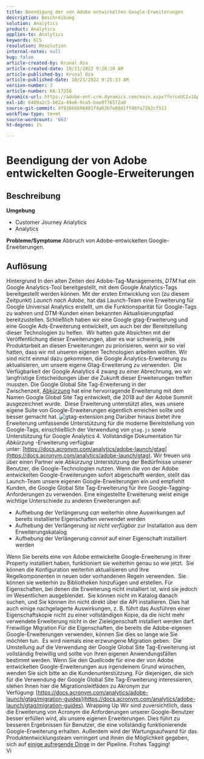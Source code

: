```yaml
---
title: Beendigung der von Adobe entwickelten Google-Erweiterungen
description: Beschreibung
solution: Analytics
product: Analytics
applies-to: Analytics
keywords: KCS
resolution: Resolution
internal-notes: null
bug: false
article-created-by: Krunal Oza
article-created-date: 10/21/2022 9:20:20 AM
article-published-by: Krunal Oza
article-published-date: 10/21/2022 9:25:33 AM
version-number: 3
article-number: KA-17256
dynamics-url: https://adobe-ent.crm.dynamics.com/main.aspx?forceUCI=1&pagetype=entityrecord&etn=knowledgearticle&id=98c25394-2151-ed11-bba2-0022480867fb
exl-id: 6409a2c5-b02a-49a6-9ca5-bae0776572a0
source-git-commit: 4f93666b98401f4a03b7e88d1ff48fa72b2cf511
workflow-type: tm+mt
source-wordcount: '663'
ht-degree: 1%

---
```


# Beendigung der von Adobe entwickelten Google-Erweiterungen

## Beschreibung

<b>Umgebung</b>
- Customer Journey Analytics
- Analytics



<b>Probleme/Symptome</b>
Abbruch von Adobe-entwickelten Google-Erweiterungen.


## Auflösung

Hintergrund In den alten Zeiten des Adobe-Tag-Managements, *DTM* hat ein Google Analytics-Tool bereitgestellt, mit dem Google Analytics-Tags bereitgestellt werden können.
Mit der ersten Entwicklung von (zu diesem Zeitpunkt) *Launch nach Adobe*, hat das Launch-Team eine Erweiterung für Google Universal Analytics erstellt, um die Funktionsparität für Google-Tags zu wahren und DTM-Kunden einen bekannten Aktualisierungspfad bereitzustellen.
Schließlich haben wir eine Google gtag-Erweiterung und eine Google Ads-Erweiterung entwickelt, um auch bei der Bereitstellung dieser Technologien zu helfen.  Wir hatten gute Absichten mit der Veröffentlichung dieser Erweiterungen, aber es war schwierig, jede Produktarbeit an diesen Erweiterungen zu priorisieren, wenn wir so viel hatten, dass wir mit unseren eigenen Technologien arbeiten wollten. Wir sind nicht einmal dazu gekommen, die Google Analytics-Erweiterung zu aktualisieren, um unsere eigene Gtag-Erweiterung zu verwenden. 
Die Verfügbarkeit der Google Analytics 4 zwang zu einer Abrechnung, wo wir langfristige Entscheidungen über die Zukunft dieser Erweiterungen treffen mussten.
Die Google Global Site Tag-Erweiterung in der Zwischenzeit, [Abkürzung](https://www.acronym.com/) hat eine hervorragende Erweiterung mit dem Namen Google Global Site Tag entwickelt, die 2018 auf der Adobe Summit ausgezeichnet wurde.  Diese Erweiterung unterstützt alles, was unsere eigene Suite von Google-Erweiterungen eigentlich erreichen sollte und besser gemacht hat.
![gtag-extension.png](https://experienceleaguecommunities.adobe.com/t5/image/serverpage/image-id/32446iD3F68A3559E15F49/image-size/large?v=v2&amp;amp;px=999 "gtag-extension.png")
Darüber hinaus bietet ihre Erweiterung umfassende Unterstützung für die moderne Bereitstellung von Google-Tags, einschließlich der Verwendung von `gtag.js` sowie Unterstützung für Google Analytics 4.
Vollständige Dokumentation für *Abkürzung* -Erweiterung verfügbar unter: [https://docs.acronym.com/analytics/adobe-launch/gtag](https://docs.acronym.com/analytics/adobe-launch/gtag).
Wir freuen uns über einen Partner wie *Abkürzung* Unterstützung der Bedürfnisse unserer Benutzer, die Google-Technologien nutzen.
Wenn die von der Adobe entwickelten Google-Erweiterungen sofort abgeschafft werden, stellt das Launch-Team unsere eigenen Google-Erweiterungen ein und empfiehlt Kunden, die Google Global Site Tag-Erweiterung für ihre Google-Tagging-Anforderungen zu verwenden.
Eine eingestellte Erweiterung weist einige wichtige Unterschiede zu anderen Erweiterungen auf:
- Aufhebung der Verlängerung *can* weiterhin ohne Auswirkungen auf bereits installierte Eigenschaften verwendet werden
- Aufhebung der Verlängerung *ist nicht verfügbar* zur Installation aus dem Erweiterungskatalog
- Aufhebung der Verlängerung *cannot* auf einer Eigenschaft installiert werden

Wenn Sie bereits eine von Adobe entwickelte Google-Erweiterung in Ihrer Property installiert haben, funktioniert sie weiterhin genau so wie jetzt.  Sie können die Konfiguration weiterhin aktualisieren und ihre Regelkomponenten in neuen oder vorhandenen Regeln verwenden.  Sie können sie weiterhin zu Bibliotheken hinzufügen und erstellen.
Für Eigenschaften, bei denen die Erweiterung nicht installiert ist, wird sie jedoch im Wesentlichen ausgeblendet.  Sie können nicht im Katalog danach suchen, und Sie können ihn nicht direkt über die API installieren.
Dies hat auch einige nachgelagerte Auswirkungen, z. B. führt das Ausführen einer Eigenschaftskopie nicht zu einer vollständigen Kopie, da die nicht mehr verwendete Erweiterung nicht in der Zieleigenschaft installiert werden darf.
Freiwillige Migration Für die Eigenschaften, die bereits die Adobe-eigenen Google-Erweiterungen verwenden, können Sie dies so lange wie Sie möchten tun.  Es wird niemals eine erzwungene Migration geben.  Die Umstellung auf die Verwendung der Google Global Site Tag-Erweiterung ist vollständig freiwillig und sollte von Ihren eigenen Anwendungsfällen bestimmt werden.
Wenn Sie den Quellcode für eine der von Adobe entwickelten Google-Erweiterungen aus irgendeinem Grund wünschen, wenden Sie sich bitte an die Kundenunterstützung.
Für diejenigen, die sich für die Verwendung der Google Global Site Tag-Erweiterung interessieren, stehen Ihnen hier die Migrationsleitfäden zu Akronym zur Verfügung: [https://docs.acronym.com/analytics/adobe-launch/gtag/migration-guides](https://docs.acronym.com/analytics/adobe-launch/gtag/migration-guides).
Wrapping Up Wir sind zuversichtlich, dass die Erweiterung von Acronym die Anforderungen unserer Google-Benutzer besser erfüllen wird, als unsere eigenen Erweiterungen. Dies führt zu besseren Ergebnissen für Benutzer, die eine vollständig funktionierende Google-Erweiterung erhalten. Außerdem wird der Wartungsaufwand für das Produktentwicklungsteam verringert und ihnen die Möglichkeit gegeben, sich auf [einige aufregende Dinge](https://experienceleaguecommunities.adobe.com/t5/adobe-experience-platform-launch/data-collection-roadmap/ba-p/401733) in der Pipeline.
Frohes Tagging!<br>Vi
